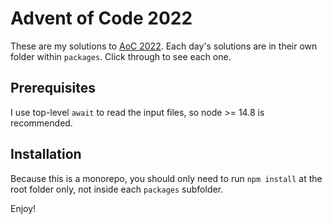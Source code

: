 # Advent of Code 2022

These are my solutions to [AoC 2022](https://adventofcode.com/2022). Each day's solutions are in their own folder within `packages`. Click through to see each one.

## Prerequisites

I use top-level `await` to read the input files, so node >= 14.8 is recommended.

## Installation

Because this is a monorepo, you should only need to run `npm install` at the root folder only, not inside each `packages` subfolder.

Enjoy!
